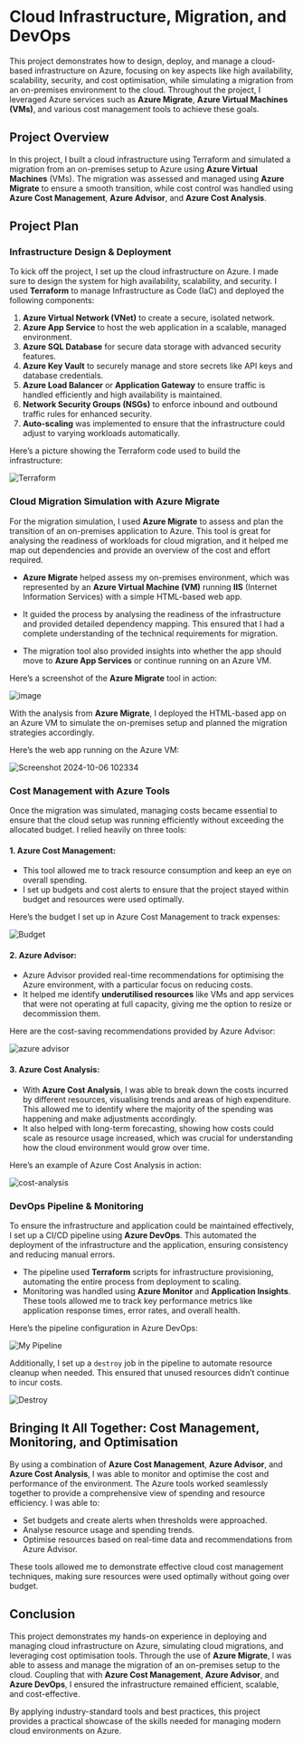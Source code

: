 # Cloud Infrastructure, Migration, and DevOps

This project demonstrates how to design, deploy, and manage a cloud-based infrastructure on Azure, focusing on key aspects like high availability, scalability, security, and cost optimisation, while simulating a migration from an on-premises environment to the cloud. Throughout the project, I leveraged Azure services such as **Azure Migrate**, **Azure Virtual Machines (VMs)**, and various cost management tools to achieve these goals.

## Project Overview

In this project, I built a cloud infrastructure using Terraform and simulated a migration from an on-premises setup to Azure using **Azure Virtual Machines** (VMs). The migration was assessed and managed using **Azure Migrate** to ensure a smooth transition, while cost control was handled using **Azure Cost Management**, **Azure Advisor**, and **Azure Cost Analysis**.

## Project Plan

### Infrastructure Design & Deployment

To kick off the project, I set up the cloud infrastructure on Azure. I made sure to design the system for high availability, scalability, and security. I used **Terraform** to manage Infrastructure as Code (IaC) and deployed the following components:

1. **Azure Virtual Network (VNet)** to create a secure, isolated network.
2. **Azure App Service** to host the web application in a scalable, managed environment.
3. **Azure SQL Database** for secure data storage with advanced security features.
4. **Azure Key Vault** to securely manage and store secrets like API keys and database credentials.
5. **Azure Load Balancer** or **Application Gateway** to ensure traffic is handled efficiently and high availability is maintained.
6. **Network Security Groups (NSGs)** to enforce inbound and outbound traffic rules for enhanced security.
7. **Auto-scaling** was implemented to ensure that the infrastructure could adjust to varying workloads automatically.

Here’s a picture showing the Terraform code used to build the infrastructure:

![Terraform](./images/Terraform.png)

### Cloud Migration Simulation with Azure Migrate

For the migration simulation, I used **Azure Migrate** to assess and plan the transition of an on-premises application to Azure. This tool is great for analysing the readiness of workloads for cloud migration, and it helped me map out dependencies and provide an overview of the cost and effort required.

- **Azure Migrate** helped assess my on-premises environment, which was represented by an **Azure Virtual Machine (VM)** running **IIS** (Internet Information Services) with a simple HTML-based web app.
  
- It guided the process by analysing the readiness of the infrastructure and provided detailed dependency mapping. This ensured that I had a complete understanding of the technical requirements for migration.
  
- The migration tool also provided insights into whether the app should move to **Azure App Services** or continue running on an Azure VM.

Here’s a screenshot of the **Azure Migrate** tool in action:

![image](https://github.com/user-attachments/assets/6379a719-c75e-400e-b0bb-ba6e58ab944a)

With the analysis from **Azure Migrate**, I deployed the HTML-based app on an Azure VM to simulate the on-premises setup and planned the migration strategies accordingly.

Here’s the web app running on the Azure VM:

![Screenshot 2024-10-06 102334](https://github.com/user-attachments/assets/d4ebe32d-317c-4423-942f-0d51d5ab4df4)

### Cost Management with Azure Tools

Once the migration was simulated, managing costs became essential to ensure that the cloud setup was running efficiently without exceeding the allocated budget. I relied heavily on three tools:

#### 1. **Azure Cost Management**:
- This tool allowed me to track resource consumption and keep an eye on overall spending.
- I set up budgets and cost alerts to ensure that the project stayed within budget and resources were used optimally.

Here’s the budget I set up in Azure Cost Management to track expenses:

![Budget](https://github.com/user-attachments/assets/bb3f7039-b3a2-47cd-ac47-89aebf34c9ab)

#### 2. **Azure Advisor**:
- Azure Advisor provided real-time recommendations for optimising the Azure environment, with a particular focus on reducing costs.
- It helped me identify **underutilised resources** like VMs and app services that were not operating at full capacity, giving me the option to resize or decommission them.
  
Here are the cost-saving recommendations provided by Azure Advisor:

![azure advisor](https://github.com/user-attachments/assets/fbc030d8-eee3-41a1-82b4-900ed168b63c)

#### 3. **Azure Cost Analysis**:
- With **Azure Cost Analysis**, I was able to break down the costs incurred by different resources, visualising trends and areas of high expenditure. This allowed me to identify where the majority of the spending was happening and make adjustments accordingly.
- It also helped with long-term forecasting, showing how costs could scale as resource usage increased, which was crucial for understanding how the cloud environment would grow over time.

Here’s an example of Azure Cost Analysis in action:

![cost-analysis](https://github.com/user-attachments/assets/87c1327c-d6a9-477d-9cfc-5a8894270b32)

### DevOps Pipeline & Monitoring

To ensure the infrastructure and application could be maintained effectively, I set up a CI/CD pipeline using **Azure DevOps**. This automated the deployment of the infrastructure and the application, ensuring consistency and reducing manual errors.

- The pipeline used **Terraform** scripts for infrastructure provisioning, automating the entire process from deployment to scaling.
- Monitoring was handled using **Azure Monitor** and **Application Insights**. These tools allowed me to track key performance metrics like application response times, error rates, and overall health.

Here’s the pipeline configuration in Azure DevOps:

![My Pipeline](https://github.com/user-attachments/assets/16d3f703-319f-4a7f-bd9e-d048e8412532)

Additionally, I set up a `destroy` job in the pipeline to automate resource cleanup when needed. This ensured that unused resources didn’t continue to incur costs.

![Destroy](https://github.com/user-attachments/assets/53f046b6-ea72-48fc-b335-3ae3230351b6)

## Bringing It All Together: Cost Management, Monitoring, and Optimisation

By using a combination of **Azure Cost Management**, **Azure Advisor**, and **Azure Cost Analysis**, I was able to monitor and optimise the cost and performance of the environment. The Azure tools worked seamlessly together to provide a comprehensive view of spending and resource efficiency. I was able to:
- Set budgets and create alerts when thresholds were approached.
- Analyse resource usage and spending trends.
- Optimise resources based on real-time data and recommendations from Azure Advisor.

These tools allowed me to demonstrate effective cloud cost management techniques, making sure resources were used optimally without going over budget.

## Conclusion

This project demonstrates my hands-on experience in deploying and managing cloud infrastructure on Azure, simulating cloud migrations, and leveraging cost optimisation tools. Through the use of **Azure Migrate**, I was able to assess and manage the migration of an on-premises setup to the cloud. Coupling that with **Azure Cost Management**, **Azure Advisor**, and **Azure DevOps**, I ensured the infrastructure remained efficient, scalable, and cost-effective.

By applying industry-standard tools and best practices, this project provides a practical showcase of the skills needed for managing modern cloud environments on Azure.
